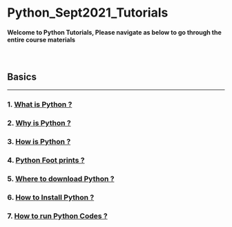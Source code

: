 # Python_Sept2021_Tutorials

#### Welcome to Python Tutorials, Please navigate as below to go through the entire course materials

&nbsp;

## Basics

---

### 1. [What is Python ?](/Basics/1_what_is.md)

### 2. [Why is Python ?](/Basics/2_why_is.md)

### 3. [How is Python ?](/Basics/3_how_is.md)

### 4. [Python Foot prints ?](/Basics/4_footprints.md)

### 5. [Where to download Python ?](/Basics/5_where_to.md)

### 6. [How to Install Python ?](/Basics/6_install.md)

### 7. [How to run Python Codes ?](/Basics/7_how_to_run.md)